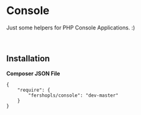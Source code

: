 Console
=======

Just some helpers for PHP Console Applications. :)

 

Installation
------------

**Composer JSON File**

~~~~~~~~~~~~~~~~~~~~~~~~~~~~~~~~~~~~~~~~~~~~~~~~~~~~~~~~~~~~~~~~~~~~~~~~~~~~~~~~
{
    "require": {
        "fershopls/console": "dev-master"
    }
}
~~~~~~~~~~~~~~~~~~~~~~~~~~~~~~~~~~~~~~~~~~~~~~~~~~~~~~~~~~~~~~~~~~~~~~~~~~~~~~~~
